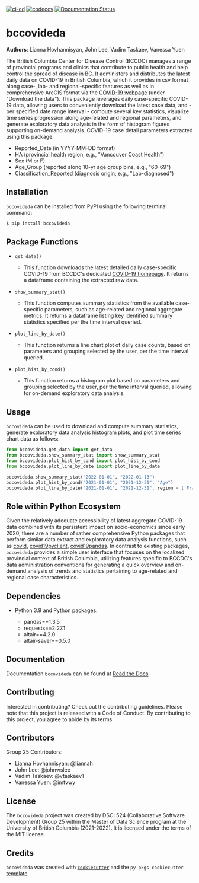 [![ci-cd](https://github.com/UBC-MDS/bccovideda/actions/workflows/ci-cd.yml/badge.svg)](https://github.com/UBC-MDS/bccovideda/actions/workflows/ci-cd.yml)
[![codecov](https://codecov.io/github/UBC-MDS/bccovideda/branch/main/graph/badge.svg)](https://codecov.io/github/UBC-MDS/bccovideda)
[![Documentation Status](https://readthedocs.org/projects/bccovideda/badge/?version=latest)](https://bccovideda.readthedocs.io/en/latest/?badge=latest)
# bccovideda

**Authors**:  Lianna Hovhannisyan, John Lee, Vadim Taskaev, Vanessa Yuen

The British Columbia Center for Disease Control (BCCDC) manages a range of provincial programs and clinics that contribute to public health and help control the spread of disease in BC. It administers and distributes the latest daily data on COVID-19 in British Columbia, which it provides in csv format along case-, lab- and regional-specific features as well as in comprehensive ArcGIS format via the [COVID-19 webpage](http://www.bccdc.ca/health-info/diseases-conditions/covid-19/data) (under "Download the data"). This package leverages daily case-specific COVID-19 data, allowing users to conveniently download the latest case data, and - per specified date range interval - compute several key statistics, visualize time series progression along age-related and regional parameters, and generate exploratory data analysis in the form of histogram figures supporting on-demand analysis. COVID-19 case detail parameters extracted using this package: 
- Reported_Date (in YYYY-MM-DD format)
- HA (provincial health region, e.g., "Vancouver Coast Health")
- Sex (M or F)
- Age_Group (reported along 10-yr age group bins, e.g., "60-69")
- Classification_Reported (diagnosis origin, e.g., "Lab-diagnosed")

## Installation

`bccovideda` can be installed from PyPI using the following terminal command:
```bash
$ pip install bccovideda
```

## Package Functions 

- `get_data()`
  - This function downloads the latest detailed daily case-specific COVID-19 from BCCDC's dedicated [COVID-19 homepage](http://www.bccdc.ca/health-info/diseases-conditions/covid-19/data). It returns a dataframe containing the extracted raw data. 

- `show_summary_stat()`
  - This function computes summary statistics from the available case-specific parameters, such as age-related and regional aggregate metrics. It returns a dataframe listing key identified summary statistics specified per the time interval queried. 

- `plot_line_by_date()`
  - This function returns a line chart plot of daily case counts, based on parameters and grouping selected by the user, per the time interval queried.

- `plot_hist_by_cond()`
  - This function returns a histogram plot based on parameters and grouping selected by the user, per the time interval queried, allowing for on-demand exploratory data analysis. 


## Usage

`bccovideda` can be used to download and compute summary statistics, generate exploratory data analysis histogram plots, and plot time series chart data as follows:
```python
from bccovideda.get_data import get_data
from bccovideda.show_summary_stat import show_summary_stat
from bccovideda.plot_hist_by_cond import plot_hist_by_cond
from bccovideda.plot_line_by_date import plot_line_by_date
```

```python
bccovideda.show_summary_stat("2022-01-01", "2022-01-13")
bccovideda.plot_hist_by_cond("2021-01-01", "2021-12-31", "Age")
bccovideda.plot_line_by_date("2021-01-01", "2021-12-31", region = ['Fraser'])
```

## Role within Python Ecosystem

Given the relatively adequate accessibility of latest aggregate COVID-19 data combined with its persistent impact on socio-economics since early 2020, there are a number of rather comprehensive Python packages that perform similar data extract and exploratory data analysis functions, such as [covid](https://pypi.org/project/covid/), [covid19pyclient](https://pypi.org/project/covid19pyclient/), [covid19pandas](https://github.com/PayneLab/covid19pandas). In contrast to existing packages, `bccovideda` provides a simple user interface that  focuses on the localized provincial context of British Columbia, utilizing features specific to BCCDC's data administration conventions for generating a quick overview and on-demand analysis of trends and statistics pertaining to age-related and regional case characteristics.

## Dependencies

-   Python 3.9 and Python packages:

    -   pandas==1.3.5
    -   requests==2.27.1
    -   altair==4.2.0
    -   altair-saver==0.5.0

## Documentation

Documentation `bccovideda` can be found at [Read the Docs](https://bccovideda.readthedocs.io)

## Contributing

Interested in contributing? Check out the contributing guidelines. Please note that this project is released with a Code of Conduct. By contributing to this project, you agree to abide by its terms.

## Contributors

Group 25 Contributors:
- Lianna Hovhannisyan: @liannah
- John Lee: @johnwslee
- Vadim Taskaev: @vtaskaev1
- Vanessa Yuen: @imtvwy

## License

The `bccovideda` project was created by DSCI 524 (Collaborative Software Development) Group 25 within the Master of Data Science program at the University of British Columbia (2021-2022). It is licensed under the terms of the MIT license.

## Credits

`bccovideda` was created with [`cookiecutter`](https://cookiecutter.readthedocs.io/en/latest/) and the `py-pkgs-cookiecutter` [template](https://github.com/py-pkgs/py-pkgs-cookiecutter).
